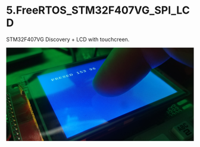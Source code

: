 # 5.FreeRTOS_STM32F407VG_SPI_LCD

STM32F407VG Discovery + LCD with touchcreen.

![alt text](https://github.com/OlegDemk/5.FreeRTOS_STM32F407VG_SPI_LCD/blob/main/LCD_Photo.jpg)
